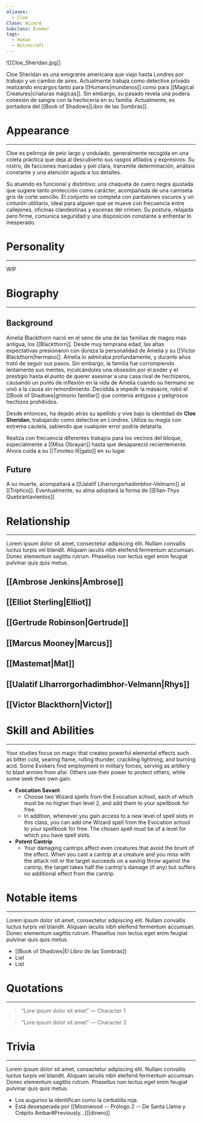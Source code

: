```yaml
---
aliases:
  - Cloe
Clase: Wizard
Subclass: Evoker
tags:
  - Human
  - Witchcraft
---
```

![[Cloe_Sheridan.jpg]]

Cloe Sheridan es una emigrante americana que viajo hasta Londres por trabajo y un cambio de aires. Actualmente trabaja como detective privado realizando encargos tanto para [[Humans|mundanos]] como para [[Magical Creatures|criaturas mágicas]]. Sin embargo, su pasado revela una podera conexión de sangre con la hechicería en su familia. Actualmente, es portadora del [[Book of Shadows|Libro de las Sombras]].

# Appearance
---
Cloe es pelirroja de pelo largo y ondulado, generalmente recogida en una coleta práctica que deja al descubierto sus rasgos afilados y expresivos. Su rostro, de facciones marcadas y piel clara, transmite determinación, análisis constante y una atención aguda a los detalles.

Su atuendo es funcional y distintivo: una chaqueta de cuero negra ajustada que sugiere tanto protección como carácter, acompañada de una camiseta gris de corte sencillo. El conjunto se completa con pantalones oscuros y un cinturón utilitario, ideal para alguien que se mueve con frecuencia entre callejones, oficinas clandestinas y escenas del crimen. Su postura, relajada pero firme, comunica seguridad y una disposición constante a enfrentar lo inesperado.
# Personality
---
WIP
# Biography
---
## Background

Amelia Blackthorn nació en el seno de una de las familias de magos más antigua, los [[Blackthorn]]. Desde muy temprana edad, las altas expectativas presionaron con dureza la personalidad de Amelia y su [[Victor Blackthorn|hermano]]. Amelia lo admiraba profundamente, y durante años trató de seguir sus pasos. Sin embargo, la familia fue corrompiendo lentamente sus mentes, inculcándoles una obsesión por el poder y el prestigio hasta el punto de querer asesinar a una casa rival de hechizeros, causando un punto de inflexión en la vida de Amelia cuando su hermano se unió a la causa sin remordimiento. Decidida a impedir la masacre, robó el [[Book of Shadows|grimorio familiar]] que contenía antiguos y peligrosos hechizos prohibidos.

Desde entonces, ha dejado atrás su apellido y vive bajo la identidad de **Cloe Sheridan**, trabajando como detective en Londres. Utiliza su magia con extrema cautela, sabiendo que cualquier error podría delatarla.

Realiza con frecuencia diferentes trabajos para los vecinos del bloque, especialmente a [[Miss Obrayan]] hasta que desapareció recientemente. Ahora cuida a su [[Timoteo III|gato]] en su lugar.
## Future

A su muerte, acompañará a [[Ualatif Llharrorgorhadimbhor-Velmann]] al [[Tríptico]]. Eventualmente, su alma adoptará la forma de [[Ellan-Thys Quebrantavientos]]
# Relationship
---
Lorem ipsum dolor sit amet, consectetur adipiscing elit. Nullam convallis luctus turpis vel blandit. Aliquam iaculis nibh eleifend fermentum accumsan. Donec elementum sagittis rutrum. Phasellus non lectus eget enim feugiat pulvinar quis quis metus.

## [[Ambrose Jenkins|Ambrose]]

## [[Elliot Sterling|Elliot]]

## [[Gertrude Robinson|Gertrude]]

## [[Marcus Mooney|Marcus]]

## [[Mastemat|Mat]]
## [[Ualatif Llharrorgorhadimbhor-Velmann|Rhys]]

## [[Victor Blackthorn|Victor]]

# Skill and Abilities
---
Your studies focus on magic that creates powerful elemental effects such as bitter cold, searing flame, rolling thunder, crackling lightning, and burning acid. Some Evokers find employment in military forces, serving as artillery to blast armies from afar. Others use their power to protect others, while some seek their own gain.

- **Evocation Savant**
	- Choose two Wizard spells from the Evocation school, each of which must be no higher than level 2, and add them to your spellbook for free.
	- In addition, whenever you gain access to a new level of spell slots in this class, you can add one Wizard spell from the Evocation school to your spellbook for free. The chosen spell must be of a level for which you have spell slots.
- **Potent Cantrip**
	- Your damaging cantrips affect even creatures that avoid the brunt of the effect. When you cast a cantrip at a creature and you miss with the attack roll or the target succeeds on a saving throw against the cantrip, the target takes half the cantrip's damage (if any) but suffers no additional effect from the cantrip.
# Notable items
---
Lorem ipsum dolor sit amet, consectetur adipiscing elit. Nullam convallis luctus turpis vel blandit. Aliquam iaculis nibh eleifend fermentum accumsan. Donec elementum sagittis rutrum. Phasellus non lectus eget enim feugiat pulvinar quis quis metus.

- [[Book of Shadows|El Libro de las Sombras]]
- List
- List
# Quotations
---
>"Lore ipsum dolor sit amet" — Character 1

>"Lore ipsum dolor sit amet" — Character 2

# Trivia
---
Lorem ipsum dolor sit amet, consectetur adipiscing elit. Nullam convallis luctus turpis vel blandit. Aliquam iaculis nibh eleifend fermentum accumsan. Donec elementum sagittis rutrum. Phasellus non lectus eget enim feugiat pulvinar quis quis metus.

- Los augurios la identifican como la cerbatilla roja
- Está desesperada por [[Moonwood -- Prólogo 2 --  De Santa Llama y Crépito Ámbar#Previously...]]|dinero]] 
